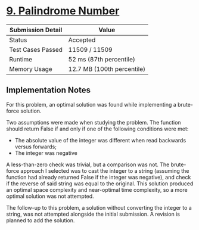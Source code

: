 # [9. Palindrome Number](https://leetcode.com/problems/palindrome-number/)
| Submission Detail  | Value |
| ------------- | ------------- |
| Status  | Accepted  |
| Test Cases Passed  | 11509 / 11509  |
| Runtime  | 52 ms (87th percentile) |
| Memory Usage  | 12.7 MB (100th percentile)  |

## Implementation Notes
For this problem, an optimal solution was found while implementing a brute-force solution.

Two assumptions were made when studying the problem. The function should return False if and only if one of the following conditions were met:
* The absolute value of the integer was different when read backwards versus forwards;
* The integer was negative

A less-than-zero check was trivial, but a comparison was not. The brute-force approach I selected was to cast the integer to a string (assuming the function had already returned False if the integer was negative), and check if the reverse of said string was equal to the original. This solution produced an optimal space complexity and near-optimal time complexity, so a more optimal solution was not attempted.

The follow-up to this problem, a solution without converting the integer to a string, was not attempted alongside the initial submission. A revision is planned to add the solution.

